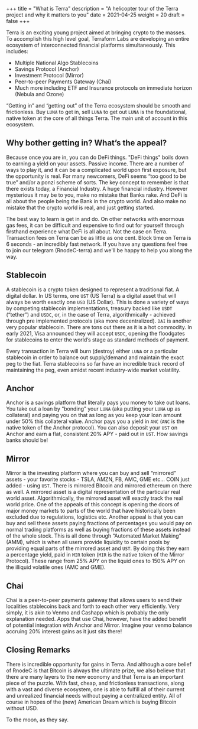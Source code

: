 
+++ 
title = "What is Terra" 
description = "A helicopter tour of the Terra project and why it matters to you" 
date = 2021-04-25
weight = 20 
draft = false 
+++


Terra is an exciting young project aimed at bringing crypto to the masses.  To accomplish this high level goal, Terraform Labs are developing an entire ecosystem of interconnected financial platforms simultaneously.  This includes:

* Multiple National Algo Stablecoins
* Savings Protocol (Anchor)
* Investment Protocol (Mirror)
* Peer-to-peer Payments Gateway (Chai)
* Much more including ETF and Insurance protocols on immediate horizon (Nebula and Ozone)

“Getting in” and “getting out” of the Terra ecosystem should be smooth and frictionless.  Buy `LUNA` to get in, sell `LUNA` to get out `LUNA` is the foundational, native token at the core of all things Terra.  The main unit of account in this ecosystem.  

## Why bother getting in?  What’s the appeal? 

Because once you are in, you can do DeFi things.  "DeFi things" boils down to earning a yield on your assets.  Passive income.  There are a number of ways to play it, and it can be a complicated world upon first exposure, but the opportunity is real.  For many newcomers, DeFi seems “too good to be true” and/or a ponzi scheme of sorts.  The key concept to remember is that there exists today, a Financial Industry.  A huge financial industry.  However mysterious it may be to you, make no mistake that Banks rake.  And DeFi is all about the people being the Bank in the crypto world.  And also make no mistake that the crypto world is real, and just getting started.  

The best way to learn is get in and do.  On other networks with enormous gas fees, it can be difficult and expensive to find out for yourself through firsthand experience what DeFi is all about.  Not the case on Terra.  Transaction fees on Terra can be as little as one cent.  Block time on Terra is 6 seconds - an incredibly fast network.  If you have any questions feel free to join our telegram (RnodeC-terra) and we'll be happy to help you along the way.  

## Stablecoin

A stablecoin is a crypto token designed to represent a traditional fiat.  A digital dollar.  In US terms, one `UST` (US Terra) is a digital asset that will always be worth exactly one `USD` (US Dollar).  This is done a variety of ways by competing stablecoin implementations, treasury backed like `USDT` (“tether”) and `USDC`, or, in the case of Terra, algorithmically - achieved through pre implemented protocols (aka more decentralized).  `DAI` is another very popular stablecoin.  There are tons out there as it is a hot commodity.  In early 2021, Visa announced they will accept `USDC`, opening the floodgates for stablecoins to enter the world’s stage as standard methods of payment. 

Every transaction in Terra will burn (destroy) either `LUNA` or a particular stablecoin in order to balance out supply/demand and maintain the exact peg to the fiat.  Terra stablecoins so far have an incredible track record of maintaining the peg, even amidst recent industry-wide market volatility.

## Anchor

Anchor is a savings platform that literally pays you money to take out loans.  You take out a loan by “bonding” your `LUNA` (aka putting your `LUNA` up as collateral) and paying you on that as long as you keep your loan amount under 50% this collateral value.  Anchor pays you a yield in `ANC` (`ANC` is the native token of the Anchor protocol).  You can also deposit your `UST` on Anchor and earn a flat, consistent 20% APY - paid out in `UST`.  How savings banks should be!

## Mirror 

Mirror is the investing platform where you can buy and sell “mirrored” assets - your favorite stocks - TSLA, AMZN, FB, AMC, GME etc... COIN just added - using `UST`.  There is mirrored Bitcoin and mirrored ethereum on there as well.  A mirrored asset is a digital representation of the particular real world asset.  Algorithmically, the mirrored asset will exactly track the real world price.  One of the appeals of this concept is opening the doors of major money markets to parts of the world that have historically been excluded due to regulations, logistics etc.  Another appeal is that you can buy and sell these assets paying fractions of percentages you would pay on normal trading platforms as well as buying fractions of these assets instead of the whole stock.  This is all done through “Automated Market Making” (AMM), which is when all users provide liquidity to certain pools by providing equal parts of the mirrored asset and `UST`.  By doing this they earn a percentage yield, paid in `MIR` token (`MIR` is the native token of the Mirror Protocol).  These range from 25% APY on the liquid ones to 150% APY on the illiquid volatile ones (AMC and GME).

## Chai

Chai is a peer-to-peer payments gateway that allows users to send their localities stablecoins back and forth to each other very efficiently.  Very simply, it is akin to Venmo and Cashapp which is probably the only explanation needed.  Apps that use Chai, however, have the added benefit of potential integration with Anchor and Mirror.  Imagine your venmo balance accruing 20% interest gains as it just sits there!

## Closing Remarks

There is incredible opportunity for gains in Terra.  And although a core belief of RnodeC is that Bitcoin is always the ultimate prize, we also believe that there are many layers to the new economy and that Terra is an important piece of the puzzle.  With fast, cheap, and frictionless transactions, along with a vast and diverse ecosystem, one is able to fulfill all of their current and unrealized financial needs without paying a centralized entity.  All of course in hopes of the (new) American Dream which is buying Bitcoin without USD. 

To the moon, as they say.

